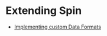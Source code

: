 # Extending Spin

* [Implementing custom Data Formats][custom-data-formats]

[custom-data-formats]: custom-data-formats.md

